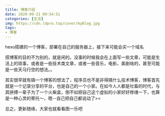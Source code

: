 ```yaml
---
title: 博客介绍
date: 2020-09-21 09:54:51
categories: [生活]
img: https://cdn.ldpro.top/cover/myBlog.jpg
tags: 
- 博客
---
```


hexo搭建的一个博客，部署在自己的服务器上，接下来可能会买一个域名

搭博客的目的不为别的，就是闲的。没事的时候我会在上面写一些文章，可能是生活上的琐事，或者是一些技术类文章，或者一些音乐，电影，美剧啥的，甚至可能是一些天马行空的想法。。

其实很早就有搞一个博客的想法了，程序员也不是非得搞什么技术博客，博客首先就是一个记录分享的平台，也是自己的一个小家。在如今人人都是社畜的时代，与其拼搏一辈子为了一个火柴盒，倒不如把自己这个虚拟的小家好好修缮一下，也算是一种心灵的寄托～，嗯--自己把自己都说动了><

总之，更新随缘，大家也就看看图一乐吧